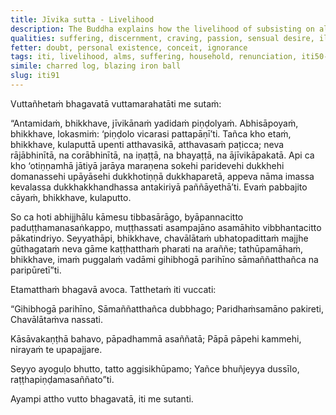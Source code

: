 ```yaml
---
title: Jīvika sutta - Livelihood
description: The Buddha explains how the livelihood of subsisting on alms, although an extreme of livelihoods, is a sensible choice for those who hope to discern a complete end to the entire mass of suffering.
qualities: suffering, discernment, craving, passion, sensual desire, ill will, muddle-minded, distraction, non-restraint, harm, unprincipled
fetter: doubt, personal existence, conceit, ignorance
tags: iti, livelihood, alms, suffering, household, renunciation, iti50-99
simile: charred log, blazing iron ball
slug: iti91
---
```


Vuttañhetaṁ bhagavatā vuttamarahatāti me sutaṁ:

“Antamidaṁ, bhikkhave, jīvikānaṁ yadidaṁ piṇḍolyaṁ. Abhisāpoyaṁ, bhikkhave, lokasmiṁ: ‘piṇḍolo vicarasi pattapāṇī’ti. Tañca kho etaṁ, bhikkhave, kulaputtā upenti atthavasikā, atthavasaṁ paṭicca; neva rājābhinītā, na corābhinītā, na iṇaṭṭā, na bhayaṭṭā, na ājīvikāpakatā. Api ca kho ‘otiṇṇamhā jātiyā jarāya maraṇena sokehi paridevehi dukkhehi domanassehi upāyāsehi dukkhotiṇṇā dukkhaparetā, appeva nāma imassa kevalassa dukkhakkhandhassa antakiriyā paññāyethā’ti. Evaṁ pabbajito cāyaṁ, bhikkhave, kulaputto.

So ca hoti abhijjhālu kāmesu tibbasārāgo, byāpannacitto paduṭṭhamanasaṅkappo, muṭṭhassati asampajāno asamāhito vibbhantacitto pākatindriyo. Seyyathāpi, bhikkhave, chavālātaṁ ubhatopadittaṁ majjhe gūthagataṁ neva gāme kaṭṭhatthaṁ pharati na araññe; tathūpamāhaṁ, bhikkhave, imaṁ puggalaṁ vadāmi gihibhogā parihīno sāmaññatthañca na paripūretī”ti.

Etamatthaṁ bhagavā avoca. Tatthetaṁ iti vuccati:

“Gihibhogā parihīno,
Sāmaññatthañca dubbhago;
Paridhaṁsamāno pakireti,
Chavālātaṁva nassati.

Kāsāvakaṇṭhā bahavo,
pāpadhammā asaññatā;
Pāpā pāpehi kammehi,
nirayaṁ te upapajjare.

Seyyo ayoguḷo bhutto,
tatto aggisikhūpamo;
Yañce bhuñjeyya dussīlo,
raṭṭhapiṇḍamasaññato”ti.

Ayampi attho vutto bhagavatā, iti me sutanti.
